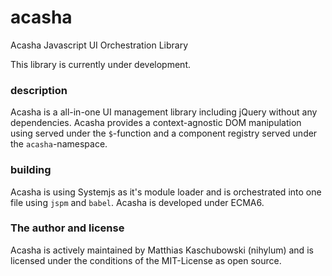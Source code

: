 # acasha
Acasha Javascript UI Orchestration Library

This library is currently under development.

### description

Acasha is a all-in-one UI management library including jQuery without any
dependencies. Acasha provides a context-agnostic DOM manipulation using served under
the `$`-function and a component registry served under the `acasha`-namespace.

### building

Acasha is using Systemjs as it's module loader and is orchestrated into one
file using `jspm` and `babel`. Acasha is developed under ECMA6.

### The author and license

Acasha is actively maintained by Matthias Kaschubowski (nihylum) and is licensed
under the conditions of the MIT-License as open source.
